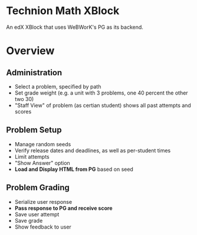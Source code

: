 Technion Math XBlock
====================
An edX XBlock that uses WeBWorK's PG as its backend.

Overview
========

Administration
--------------
* Select a problem, specified by path
* Set grade weight (e.g. a unit with 3 problems, one 40 percent the other two 30)
* "Staff View" of problem (as certian student) shows all past attempts and scores

Problem Setup
-------------
* Manage random seeds
* Verify release dates and deadlines, as well as per-student times
* Limit attempts
* "Show Answer" option
* __Load and Display HTML from PG__ based on seed

Problem Grading
---------------
* Serialize user response
* __Pass response to PG and receive score__
* Save user attempt
* Save grade
* Show feedback to user
